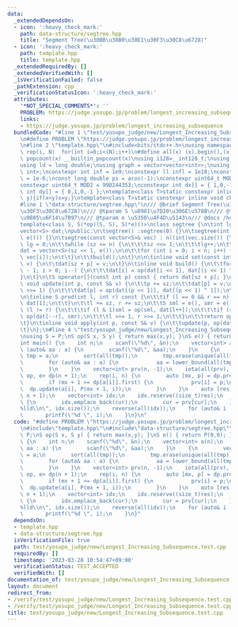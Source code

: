 ```yaml
---
data:
  _extendedDependsOn:
  - icon: ':heavy_check_mark:'
    path: data-structure/segtree.hpp
    title: "Segment Tree(\u30BB\u30B0\u30E1\u30F3\u30C8\u6728)"
  - icon: ':heavy_check_mark:'
    path: template.hpp
    title: template.hpp
  _extendedRequiredBy: []
  _extendedVerifiedWith: []
  _isVerificationFailed: false
  _pathExtension: cpp
  _verificationStatusIcon: ':heavy_check_mark:'
  attributes:
    '*NOT_SPECIAL_COMMENTS*': ''
    PROBLEM: https://judge.yosupo.jp/problem/longest_increasing_subsequence
    links:
    - https://judge.yosupo.jp/problem/longest_increasing_subsequence
  bundledCode: "#line 1 \"test/yosupo_judge/new/Longest_Increasing_Subsequence.test.cpp\"\
    \n#define PROBLEM \"https://judge.yosupo.jp/problem/longest_increasing_subsequence\"\
    \n#line 2 \"template.hpp\"\n#include<bits/stdc++.h>\nusing namespace std;\n#define\
    \ rep(i, N)  for(int i=0;i<(N);i++)\n#define all(x) (x).begin(),(x).end()\n#define\
    \ popcount(x) __builtin_popcount(x)\nusing i128=__int128_t;\nusing ll = long long;\n\
    using ld = long double;\nusing graph = vector<vector<int>>;\nusing P = pair<int,\
    \ int>;\nconstexpr int inf = 1e9;\nconstexpr ll infl = 1e18;\nconstexpr ld eps\
    \ = 1e-6;\nconst long double pi = acos(-1);\nconstexpr uint64_t MOD = 1e9 + 7;\n\
    constexpr uint64_t MOD2 = 998244353;\nconstexpr int dx[] = { 1,0,-1,0 };\nconstexpr\
    \ int dy[] = { 0,1,0,-1 };\ntemplate<class T>static constexpr inline void chmax(T&x,T\
    \ y){if(x<y)x=y;}\ntemplate<class T>static constexpr inline void chmin(T&x,T y){if(x>y)x=y;}\n\
    #line 1 \"data-structure/segtree.hpp\"\n/// @brief Segment Tree(\u30BB\u30B0\u30E1\
    \u30F3\u30C8\u6728)\n/// @tparam S \u8981\u7D20\u306E\u578B\n/// @tparam op \u4E8C\
    \u9805\u6F14\u7B97\n/// @tparam e \u5358\u4F4D\u5143\n/// @docs /home/ac2000/main/library/docs/data-structure/segtree.md\n\
    template<class S, S(*op)(S, S), S(*e)()>\nclass segtree {\n\tint lg, sz, n;\n\t\
    vector<S> dat;\npublic:\n\tsegtree() :segtree(0) {}\n\tsegtree(int n) : segtree(vector<S>(n,\
    \ e())) {}\n\tsegtree(const vector<S>& vec) : n((int)vec.size()) {\n\t\tsz = 1,\
    \ lg = 0;\n\t\twhile (sz <= n) {\n\t\t\tsz <<= 1;\n\t\t\tlg++;\n\t\t}\n\n\t\t\
    dat = vector<S>(sz << 1, e());\n\n\t\tfor (int i = 0; i < n; i++) {\n\t\t\tset(i,\
    \ vec[i]);\n\t\t}\n\t\tbuild();\n\t}\n\n\tinline void set(const int p, const S&\
    \ v) {\n\t\tdat[sz + p] = v;\n\t}\n\tinline void build() {\n\t\tfor (int i = sz\
    \ - 1; i > 0; i--) {\n\t\t\tdat[i] = op(dat[i << 1], dat[(i << 1) ^ 1]);\n\t\t\
    }\n\t}\n\tS operator[](const int p) const { return dat[sz + p]; }\n\n\tinline\
    \ void update(int p, const S& v) {\n\t\tp += sz;\n\t\tdat[p] = v;\n\t\twhile (p\
    \ >>= 1) {\n\t\t\tdat[p] = op(dat[(p << 1)], dat[(p << 1) ^ 1]);\n\t\t}\n\t}\n\
    \n\tinline S prod(int l, int r) const {\n\t\tif (l == 0 && r == n) {\n\t\t\treturn\
    \ dat[1];\n\t\t}\n\t\tl += sz, r += sz;\n\t\tS sml = e(), smr = e();\n\t\twhile\
    \ (l != r) {\n\t\t\tif (l & 1)sml = op(sml, dat[l++]);\n\t\t\tif (r & 1)smr =\
    \ op(dat[--r], smr);\n\t\t\tl >>= 1, r >>= 1;\n\t\t}\n\t\treturn op(sml, smr);\n\
    \t}\n\tinline void apply(int p, const S& v) {\n\t\tupdate(p, op(dat[sz + p], v));\n\
    \t}\n};\n#line 4 \"test/yosupo_judge/new/Longest_Increasing_Subsequence.test.cpp\"\
    \nusing S = P;\nS op(S x, S y) { return max(x,y); }\nS e() { return P(0,0); }\n\
    int main() {\n    int n;\n    scanf(\"%d\", &n);\n    vector<int> a(n);\n    for\
    \ (auto& aa : a) {\n        scanf(\"%d\", &aa);\n    }\n    {\n        vector<int>\
    \ tmp = a;\n        sort(all(tmp));\n        tmp.erase(unique(all(tmp)), tmp.end());\n\
    \        for (auto& aa : a) {\n            aa = lower_bound(all(tmp), aa) - tmp.begin();\n\
    \        }\n    }\n    vector<int> prv(n, -1);\n    iota(all(prv), 0);\n    segtree<S,\
    \ op, e> dp(n + 1);\n    rep(i, n) {\n        auto [mx, p] = dp.prod(0, a[i]);\n\
    \        if (mx + 1 >= dp[a[i]].first) {\n            prv[i] = p;\n          \
    \  dp.update(a[i], P(mx + 1, i));\n        }\n    }\n    auto [res, cur] = dp.prod(0,\
    \ n + 1);\n    vector<int> idx;\n    idx.reserve((size_t)res);\n    rep(i, res)\
    \ {\n        idx.emplace_back(cur);\n        cur = prv[cur];\n    }\n    printf(\"\
    %lld\\n\", idx.size());\n    reverse(all(idx));\n    for (auto& i : idx) {\n \
    \       printf(\"%d \", i);\n    }\n}\n"
  code: "#define PROBLEM \"https://judge.yosupo.jp/problem/longest_increasing_subsequence\"\
    \n#include\"template.hpp\"\n#include\"data-structure/segtree.hpp\"\nusing S =\
    \ P;\nS op(S x, S y) { return max(x,y); }\nS e() { return P(0,0); }\nint main()\
    \ {\n    int n;\n    scanf(\"%d\", &n);\n    vector<int> a(n);\n    for (auto&\
    \ aa : a) {\n        scanf(\"%d\", &aa);\n    }\n    {\n        vector<int> tmp\
    \ = a;\n        sort(all(tmp));\n        tmp.erase(unique(all(tmp)), tmp.end());\n\
    \        for (auto& aa : a) {\n            aa = lower_bound(all(tmp), aa) - tmp.begin();\n\
    \        }\n    }\n    vector<int> prv(n, -1);\n    iota(all(prv), 0);\n    segtree<S,\
    \ op, e> dp(n + 1);\n    rep(i, n) {\n        auto [mx, p] = dp.prod(0, a[i]);\n\
    \        if (mx + 1 >= dp[a[i]].first) {\n            prv[i] = p;\n          \
    \  dp.update(a[i], P(mx + 1, i));\n        }\n    }\n    auto [res, cur] = dp.prod(0,\
    \ n + 1);\n    vector<int> idx;\n    idx.reserve((size_t)res);\n    rep(i, res)\
    \ {\n        idx.emplace_back(cur);\n        cur = prv[cur];\n    }\n    printf(\"\
    %lld\\n\", idx.size());\n    reverse(all(idx));\n    for (auto& i : idx) {\n \
    \       printf(\"%d \", i);\n    }\n}"
  dependsOn:
  - template.hpp
  - data-structure/segtree.hpp
  isVerificationFile: true
  path: test/yosupo_judge/new/Longest_Increasing_Subsequence.test.cpp
  requiredBy: []
  timestamp: '2023-03-28 10:54:47+09:00'
  verificationStatus: TEST_ACCEPTED
  verifiedWith: []
documentation_of: test/yosupo_judge/new/Longest_Increasing_Subsequence.test.cpp
layout: document
redirect_from:
- /verify/test/yosupo_judge/new/Longest_Increasing_Subsequence.test.cpp
- /verify/test/yosupo_judge/new/Longest_Increasing_Subsequence.test.cpp.html
title: test/yosupo_judge/new/Longest_Increasing_Subsequence.test.cpp
---
```

